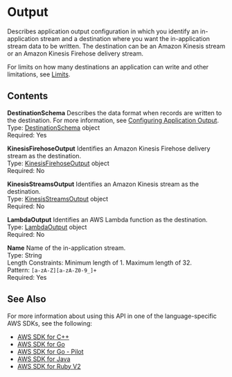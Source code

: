 # Output<a name="API_Output"></a>

 Describes application output configuration in which you identify an in\-application stream and a destination where you want the in\-application stream data to be written\. The destination can be an Amazon Kinesis stream or an Amazon Kinesis Firehose delivery stream\. 



For limits on how many destinations an application can write and other limitations, see [Limits](https://docs.aws.amazon.com/kinesisanalytics/latest/dev/limits.html)\. 

## Contents<a name="API_Output_Contents"></a>

 **DestinationSchema**   <a name="analytics-Type-Output-DestinationSchema"></a>
Describes the data format when records are written to the destination\. For more information, see [Configuring Application Output](https://docs.aws.amazon.com/kinesisanalytics/latest/dev/how-it-works-output.html)\.  
Type: [DestinationSchema](API_DestinationSchema.md) object  
Required: Yes

 **KinesisFirehoseOutput**   <a name="analytics-Type-Output-KinesisFirehoseOutput"></a>
Identifies an Amazon Kinesis Firehose delivery stream as the destination\.  
Type: [KinesisFirehoseOutput](API_KinesisFirehoseOutput.md) object  
Required: No

 **KinesisStreamsOutput**   <a name="analytics-Type-Output-KinesisStreamsOutput"></a>
Identifies an Amazon Kinesis stream as the destination\.  
Type: [KinesisStreamsOutput](API_KinesisStreamsOutput.md) object  
Required: No

 **LambdaOutput**   <a name="analytics-Type-Output-LambdaOutput"></a>
Identifies an AWS Lambda function as the destination\.  
Type: [LambdaOutput](API_LambdaOutput.md) object  
Required: No

 **Name**   <a name="analytics-Type-Output-Name"></a>
Name of the in\-application stream\.  
Type: String  
Length Constraints: Minimum length of 1\. Maximum length of 32\.  
Pattern: `[a-zA-Z][a-zA-Z0-9_]+`   
Required: Yes

## See Also<a name="API_Output_SeeAlso"></a>

For more information about using this API in one of the language\-specific AWS SDKs, see the following:
+  [AWS SDK for C\+\+](https://docs.aws.amazon.com/goto/SdkForCpp/kinesisanalytics-2015-08-14/Output) 
+  [AWS SDK for Go](https://docs.aws.amazon.com/goto/SdkForGoV1/kinesisanalytics-2015-08-14/Output) 
+  [AWS SDK for Go \- Pilot](https://docs.aws.amazon.com/goto/SdkForGoPilot/kinesisanalytics-2015-08-14/Output) 
+  [AWS SDK for Java](https://docs.aws.amazon.com/goto/SdkForJava/kinesisanalytics-2015-08-14/Output) 
+  [AWS SDK for Ruby V2](https://docs.aws.amazon.com/goto/SdkForRubyV2/kinesisanalytics-2015-08-14/Output) 